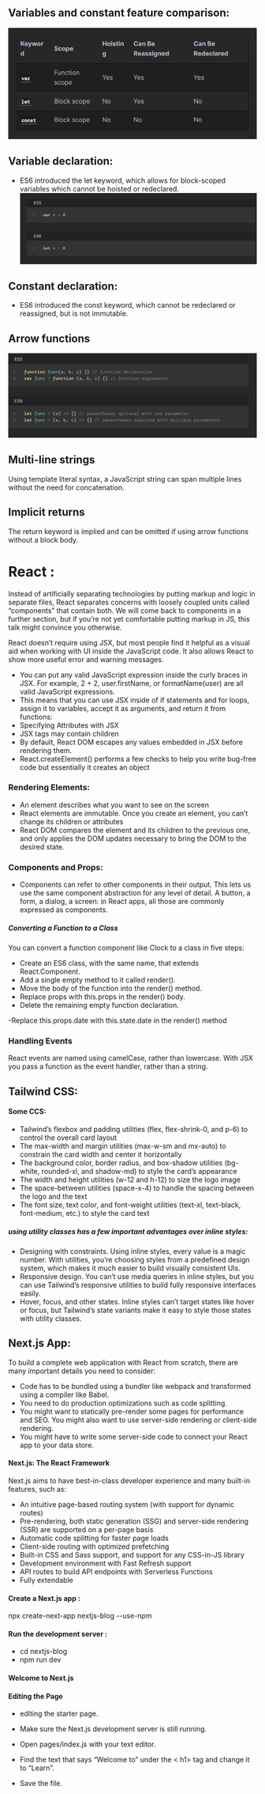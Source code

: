 ## Variables and constant feature comparison:
![](read.PNG)



## Variable declaration:
- ES6 introduced the let keyword, which allows for block-scoped variables which cannot be hoisted or redeclared.
![](read1.PNG)
## Constant declaration:
- ES6 introduced the const keyword, which cannot be redeclared or reassigned, but is not immutable.

## Arrow functions
![](read2.PNG)

## Multi-line strings
Using template literal syntax, a JavaScript string can span multiple lines without the need for concatenation.

## Implicit returns
The return keyword is implied and can be omitted if using arrow functions without a block body.
# React : 
Instead of artificially separating technologies by putting markup and logic in separate files, React separates concerns with loosely coupled units called “components” that contain both. We will come back to components in a further section, but if you’re not yet comfortable putting markup in JS, this talk might convince you otherwise.

React doesn’t require using JSX, but most people find it helpful as a visual aid when working with UI inside the JavaScript code. It also allows React to show more useful error and warning messages.
- You can put any valid JavaScript expression inside the curly braces in JSX. For example, 2 + 2, user.firstName, or formatName(user) are all valid JavaScript expressions.
- This means that you can use JSX inside of if statements and for loops, assign it to variables, accept it as arguments, and return it from functions:
- Specifying Attributes with JSX
- JSX tags may contain children
- By default, React DOM escapes any values embedded in JSX before rendering them.
- React.createElement() performs a few checks to help you write bug-free code but essentially it creates an object
### Rendering Elements:
- An element describes what you want to see on the screen
- React elements are immutable. Once you create an element, you can’t change its children or attributes
- React DOM compares the element and its children to the previous one, and only applies the DOM updates necessary to bring the DOM to the desired state.
### Components and Props:
- Components can refer to other components in their output. This lets us use the same component abstraction for any level of detail. A button, a form, a dialog, a screen: in React apps, all those are commonly expressed as components.

##### Converting a Function to a Class
You can convert a function component like Clock to a class in five steps:

- Create an ES6 class, with the same name, that extends React.Component.
- Add a single empty method to it called render().
- Move the body of the function into the render() method.
- Replace props with this.props in the render() body.
- Delete the remaining empty function declaration.

-Replace this.props.date with this.state.date in the render() method 

### Handling Events
React events are named using camelCase, rather than lowercase.
With JSX you pass a function as the event handler, rather than a string.

## Tailwind CSS:

#### Some CCS:
- Tailwind’s flexbox and padding utilities (flex, flex-shrink-0, and p-6) to control the overall card layout
- The max-width and margin utilities (max-w-sm and mx-auto) to constrain the card width and center it horizontally
- The background color, border radius, and box-shadow utilities (bg-white, rounded-xl, and shadow-md) to style the card’s appearance
- The width and height utilities (w-12 and h-12) to size the logo image
- The space-between utilities (space-x-4) to handle the spacing between the logo and the text
- The font size, text color, and font-weight utilities (text-xl, text-black, font-medium, etc.) to style the card text
##### using utility classes has a few important advantages over inline styles:

- Designing with constraints. Using inline styles, every value is a magic number. With utilities, you’re choosing styles from a predefined design system, which makes it much easier to build visually consistent UIs.
- Responsive design. You can’t use media queries in inline styles, but you can use Tailwind’s responsive utilities to build fully responsive interfaces easily.
- Hover, focus, and other states. Inline styles can’t target states like hover or focus, but Tailwind’s state variants make it easy to style those states with utility classes.

## Next.js App:
To build a complete web application with React from scratch, there are many important details you need to consider:

- Code has to be bundled using a bundler like webpack and transformed using a compiler like Babel.
- You need to do production optimizations such as code splitting.
- You might want to statically pre-render some pages for performance and SEO. You might also want to use server-side rendering or client-side rendering.
- You might have to write some server-side code to connect your React app to your data store.
#### Next.js: The React Framework
Next.js aims to have best-in-class developer experience and many built-in features, such as:

- An intuitive page-based routing system (with support for dynamic routes)
- Pre-rendering, both static generation (SSG) and server-side rendering (SSR) are supported on a per-page basis
- Automatic code splitting for faster page loads
- Client-side routing with optimized prefetching
- Built-in CSS and Sass support, and support for any CSS-in-JS library
- Development environment with Fast Refresh support
- API routes to build API endpoints with Serverless Functions
- Fully extendable
#### Create a Next.js app :
npx create-next-app nextjs-blog --use-npm 
#### Run the development server :
- cd nextjs-blog
- npm run dev
#### Welcome to Next.js
#### Editing the Page
- editing the starter page.

- Make sure the Next.js development server is still running.
- Open pages/index.js with your text editor.
- Find the text that says “Welcome to” under the < h1> tag and change it to “Learn”.
- Save the file.

